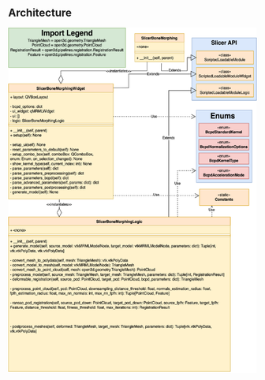 ## Architecture
<p align="center"> 
<img src="assets/module_diagram.svg" width="600px" height="700px">
</p>
